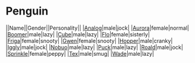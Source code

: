 # Penguin

||Name||Gender||Personality||
|[Analog](github.com/lindsaygelle/animalcrossing/villager/penguin/analog)|male|jock|
|[Aurora](github.com/lindsaygelle/animalcrossing/villager/penguin/aurora)|female|normal|
|[Boomer](github.com/lindsaygelle/animalcrossing/villager/penguin/boomer)|male|lazy|
|[Cube](github.com/lindsaygelle/animalcrossing/villager/penguin/cube)|male|lazy|
|[Flo](github.com/lindsaygelle/animalcrossing/villager/penguin/flo)|female|sisterly|
|[Friga](github.com/lindsaygelle/animalcrossing/villager/penguin/friga)|female|snooty|
|[Gwen](github.com/lindsaygelle/animalcrossing/villager/penguin/gwen)|female|snooty|
|[Hopper](github.com/lindsaygelle/animalcrossing/villager/penguin/hopper)|male|cranky|
|[Iggly](github.com/lindsaygelle/animalcrossing/villager/penguin/iggly)|male|jock|
|[Nobuo](github.com/lindsaygelle/animalcrossing/villager/penguin/nobuo)|male|lazy|
|[Puck](github.com/lindsaygelle/animalcrossing/villager/penguin/puck)|male|lazy|
|[Roald](github.com/lindsaygelle/animalcrossing/villager/penguin/roald)|male|jock|
|[Sprinkle](github.com/lindsaygelle/animalcrossing/villager/penguin/sprinkle)|female|peppy|
|[Tex](github.com/lindsaygelle/animalcrossing/villager/penguin/tex)|male|smug|
|[Wade](github.com/lindsaygelle/animalcrossing/villager/penguin/wade)|male|lazy|

